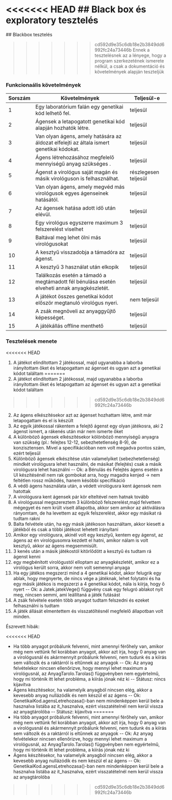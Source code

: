 <<<<<<< HEAD
﻿﻿## Black box és exploratory tesztelés
=======

﻿## Blackbox tesztelés
>>>>>>> cd592d9e35c6db18e2b3849dd6992fc24a73446b
Ennek a tesztelésnek az a lényege, hogy a program szerkezetének ismerete nélkül, a csak a dokumentáció és követelmények alapján teszteljük

### Funkcionaális követelmények

|Sorszám| Követelmények | Teljesül-e |
|--|--|--|
|1| Egy laboratórium falán egy genetikai kód lelhető fel. | teljesül |
|2| Ágensek a letapogatott genetikai kód alapján hozhatók létre.|teljesül|
|3|Van olyan ágens, amely hatására az áldozat elfelejti az általa ismert genetikai kódokat.|teljesül|
|4| Ágens létrehozásához megfelelő mennyiségű anyag szükséges . | teljesül |
|5| Ágenst a virológus saját magán és másik virológuson is felhasználhat.|részlegesen teljesül|
|6| Van olyan ágens, amely megvéd más virológusok egyes ágenseinek hatásától.|teljesül|
|7| Az ágensek hatása adott idő után elévül. | teljesül |
|8| Egy virológus egyszerre maximum 3 felszerelést viselhet|teljesül|
|9| Baltával meg lehet ölni más virológusokat | teljesül |
|10|A kesztyű visszadobja a támadóra az ágenst.| teljesül |
|11| A kesztyű 3 használat után elkopik| teljesül |
|12| Találkozás esetén a támadó a megtámadott fél bénulása esetén elveheti annak anyagkészletét.|teljesül|
|13| A játékot összes genetikai kódot először megtanuló virológus nyeri. | nem teljesül |
|14| A zsák megnöveli az anyaggyűjtő képességet.| teljesül|
|15| A játékállás offline menthető| teljesül|

### Tesztelések menete

<<<<<<< HEAD
  1. A játékot elindítottam 2 játékossal, majd ugyanabba a laborba irányítottam őket és letapogattam az ágenset és ugyan azt a genetikai kódot találtam
=======
   1. A játékot elindítottam 2 játékossal, majd ugyanabba a laborba irányítottam őket és letapogattam az ágenset és ugyan azt a genetikai kódot találtam
>>>>>>> cd592d9e35c6db18e2b3849dd6992fc24a73446b
  2.  Az ágens elkészítésekor azt az ágenset hozhattam létre, amit már letapogattam és el is készült
  3.  Az egyik játékossal rákentem a felejtő ágenst egy olyan játékosra, aki 2 ágenst ismert, a rákenés után már nem ismerte őket
  4.  A különböző ágensek elkészítésekor kölönböző mennyiségű anyagra van szükség (pl.: felejtes 12-12, sebezhetetlenség 8-9), de konzisztensen. Mivel a specifikációban nem volt megadva pontos szám, ezért teljesül
  5.  Különböző ágensek elkészítése után valamelyiket (sebezhetetlenség) mindkét virológusra lehet használni, de másikat (felejtés) csak a másik virológusra lehet használni -- Ok: a Bénulás és Felejtés ágens esetén a UI készítésénél nem rak gombokat arra, hogy magadra kenjed -> nem feltétlen rossz működés, hanem késöbbi specifikáció
  6.  A védő ágens használata után, a védett virológusra kent ágensek nem hatottak
  7.  A virológusra kent ágensek pár kör elteltével nem hatnak tovább
  8.  A virológussal megszereztem 3 különböző felszerelést,majd felvettem mégegyet és nem krült viselt állapotba, akkor sem amikor az aktiválásra rányomtam, de ha levettem az egyik felszerelést, akkor egy másikat rá tudtam rakni
  9.  Balta felvétele után, ha egy másik játékoson használtam, akkor kiesett a játékból és csak a többi játékost lehetett irányítani
  10.  Amikor egy virológusra, akinél volt egy kesztyű, kentem egy ágenst, az ágens az én virológusomra kezdett el hatni, amikor nálam is volt kesztyű, akkor az ágens megsemmisült.
  11.  3 kenés után a másik játékostól kitörlődött a kesztyű és tudtam rá ágenst kenni
  12.  egy megbénított virológustól elloptam az anyagkészletét, amikor ez a virológus került sorra, akkor nem volt semennyi anyaga
  13.  Ha egy játékos megszerzi mind a 4 genetikai kódot, akkor felugrik egy ablak, hogy megnyerte, de nincs vége a játéknak, lehet folytatni és ha egy másik játékos is megszerzi a 4 genetikai kódot, nála is kiírja, hogy ő nyert -- Ok: a Jatek.jatekVege() függvény csak egy felugró ablakot nyit meg, nincsen semmi, ami leállítaná a játék futásást
  14.  A zsák felvétele esetén több anyagot tudtam felszedni és ezeket felhasználni is tudtam
  15.  A játék állását elmentettem és visszatöltésnél megfelelő állapotban volt minden.
 
 Észrevett hibák:
 
<<<<<<< HEAD
 - Ha több anyagot próbálunk felvenni, mint amennyi férőhely van, amikor még nem vettünk fel korábban anyagot, akkor azt írja, hogy 0 anyag van a virológusnál és akármennyit próbálunk felvenni, nem tudunk és a kiírás sem változik és a raktárról is eltűnnek az anyagok -- Ok: Az anyag felvételekor nincsen ellenőrizve, hogy mennyi lehet maximum a virológusnál, az AnyagTarolo.Tarolas() függvényben nem egyértelmű, hogy mi történik itt lehet probléma, a kiírás jónak néz ki -- Státusz: nincs kijavítva
 - Ágens készítésekor, ha valamelyik anyagból nincsen elég, akkor a kevesebb anyag nullázódik és nem készül el az ágens -- Ok: GenetikaiKod.agensLetrehozasa()-ban nem mindenképpen kerül bele a hasznalva listába az it_hasznalva, ezért visszatételnél nem kerül vissza az anyagtárolóba -- Státusz: kijavítva
=======
 - Ha több anyagot próbálunk felvenni, mint amennyi férőhely van, amikor még nem vettünk fel korábban anyagot, akkor azt írja, hogy 0 anyag van a virológusnál és akármennyit próbálunk felvenni, nem tudunk és a kiírás sem változik és a raktárról is eltűnnek az anyagok -- Ok: Az anyag felvételekor nincsen ellenőrizve, hogy mennyi lehet maximum a virológusnál, az AnyagTarolo.Tarolas() függvényben nem egyértelmű, hogy mi történik itt lehet probléma, a kiírás jónak néz ki
 - Ágens készítésekor, ha valamelyik anyagból nincsen elég, akkor a kevesebb anyag nullázódik és nem készül el az ágens -- Ok: GenetikaiKod.agensLetrehozasa()-ban nem mindenképpen kerül bele a hasznalva listába az it_hasznalva, ezért visszatételnél nem kerül vissza az anyagtárolóba

>>>>>>> cd592d9e35c6db18e2b3849dd6992fc24a73446b
